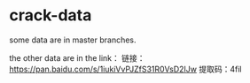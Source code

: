 # crack-data
some data are in master branches. 

the other data are in the link：
链接：https://pan.baidu.com/s/1iukiVvPJZfS31R0VsD2IJw 
提取码：4fil

